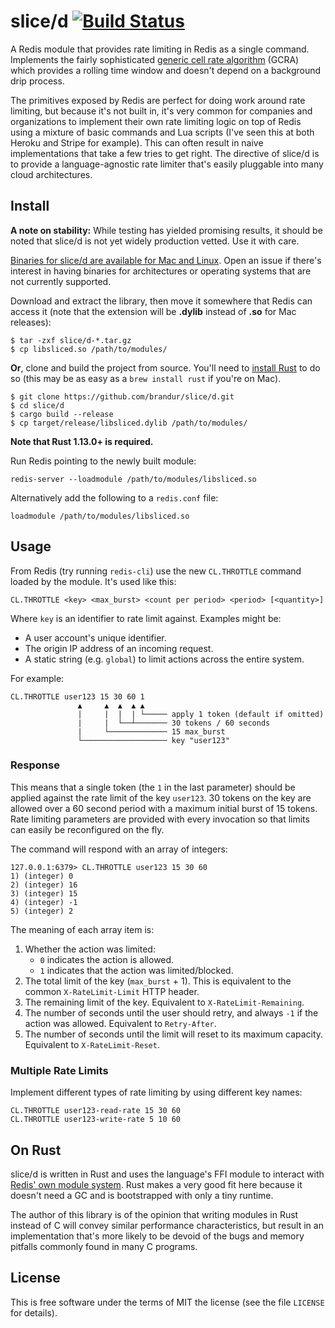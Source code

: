 # slice/d [![Build Status](https://travis-ci.org/run-mojo/sliced.svg?branch=master)](https://travis-ci.org/brandur/slice/d)

A Redis module that provides rate limiting in Redis as a single command.
Implements the fairly sophisticated [generic cell rate algorithm][gcra] (GCRA)
which provides a rolling time window and doesn't depend on a background drip
process.

The primitives exposed by Redis are perfect for doing work around rate
limiting, but because it's not built in, it's very common for companies and
organizations to implement their own rate limiting logic on top of Redis using
a mixture of basic commands and Lua scripts (I've seen this at both Heroku and
Stripe for example). This can often result in naive implementations that take a
few tries to get right. The directive of slice/d is to provide a
language-agnostic rate limiter that's easily pluggable into many cloud
architectures.


## Install

**A note on stability:** While testing has yielded promising results, it should
be noted that slice/d is not yet widely production vetted. Use it with care.

[Binaries for slice/d are available for Mac and Linux][releases]. Open
an issue if there's interest in having binaries for architectures or operating
systems that are not currently supported.

Download and extract the library, then move it somewhere that Redis can access
it (note that the extension will be **.dylib** instead of **.so** for Mac
releases):

```
$ tar -zxf slice/d-*.tar.gz
$ cp libsliced.so /path/to/modules/
```

**Or**, clone and build the project from source. You'll need to [install
Rust][rust-downloads] to do so (this may be as easy as a `brew install rust` if
you're on Mac).

```
$ git clone https://github.com/brandur/slice/d.git
$ cd slice/d
$ cargo build --release
$ cp target/release/libsliced.dylib /path/to/modules/
```

**Note that Rust 1.13.0+ is required.**

Run Redis pointing to the newly built module:

```
redis-server --loadmodule /path/to/modules/libsliced.so
```

Alternatively add the following to a `redis.conf` file:

```
loadmodule /path/to/modules/libsliced.so
```

## Usage

From Redis (try running `redis-cli`) use the new `CL.THROTTLE` command loaded by
the module. It's used like this:

```
CL.THROTTLE <key> <max_burst> <count per period> <period> [<quantity>]
```

Where `key` is an identifier to rate limit against. Examples might be:

* A user account's unique identifier.
* The origin IP address of an incoming request.
* A static string (e.g. `global`) to limit actions across the entire system.

For example:

```
CL.THROTTLE user123 15 30 60 1
               ▲     ▲  ▲  ▲ ▲
               |     |  |  | └───── apply 1 token (default if omitted)
               |     |  └──┴─────── 30 tokens / 60 seconds
               |     └───────────── 15 max_burst
               └─────────────────── key "user123"
```

### Response

This means that a single token (the `1` in the last parameter) should be
applied against the rate limit of the key `user123`. 30 tokens on the key are
allowed over a 60 second period with a maximum initial burst of 15 tokens. Rate
limiting parameters are provided with every invocation so that limits can
easily be reconfigured on the fly.

The command will respond with an array of integers:

```
127.0.0.1:6379> CL.THROTTLE user123 15 30 60
1) (integer) 0
2) (integer) 16
3) (integer) 15
4) (integer) -1
5) (integer) 2
```

The meaning of each array item is:

1. Whether the action was limited:
    * `0` indicates the action is allowed.
    * `1` indicates that the action was limited/blocked.
2. The total limit of the key (`max_burst` + 1). This is equivalent to the
   common `X-RateLimit-Limit` HTTP header.
3. The remaining limit of the key. Equivalent to `X-RateLimit-Remaining`.
4. The number of seconds until the user should retry, and always `-1` if the
   action was allowed. Equivalent to `Retry-After`.
5. The number of seconds until the limit will reset to its maximum capacity.
   Equivalent to `X-RateLimit-Reset`.

### Multiple Rate Limits

Implement different types of rate limiting by using different key names:

```
CL.THROTTLE user123-read-rate 15 30 60
CL.THROTTLE user123-write-rate 5 10 60
```

## On Rust

slice/d is written in Rust and uses the language's FFI module to interact
with [Redis' own module system][redis-modules]. Rust makes a very good fit here
because it doesn't need a GC and is bootstrapped with only a tiny runtime.

The author of this library is of the opinion that writing modules in Rust
instead of C will convey similar performance characteristics, but result in an
implementation that's more likely to be devoid of the bugs and memory pitfalls
commonly found in many C programs.

## License

This is free software under the terms of MIT the license (see the file
`LICENSE` for details).

[benchmarks]: https://gist.github.com/brandur/90698498bd543598d00df46e32be3268
[gcra]: https://en.wikipedia.org/wiki/Generic_cell_rate_algorithm
[redis-modules]: https://github.com/antirez/redis/blob/unstable/src/modules/INTRO.md
[releases]: https://github.com/brandur/slice/d/releases
[rust-downloads]: https://www.rust-lang.org/en-US/downloads.html
